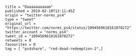 ```
title = "Daaaaaaaaaam"
published = 2019-02-10T12:11:45Z
origin = "twitter-norms_ps4"
type = "tweet"
original_url = "https://twitter.com/norms_ps4/status/1094569610161078272"
twitter_account = "norms_ps4"
tweet_id = "1094569610161078272"
retweets = 0
favourites = 0
tag = [ "ps4share", "red-dead-redemption-2",]
```

<p class='image'><img src='https://mnf.m17s.net/2019/02/10/DzCxQdYXcAA_JdY.jpg' alt=''></p>

